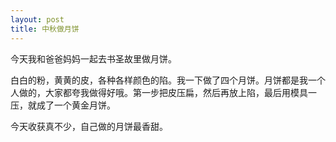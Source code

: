 ```yaml
---
layout: post
title: 中秋做月饼
---
```



今天我和爸爸妈妈一起去书圣故里做月饼。

白白的粉，黄黄的皮，各种各样颜色的陷。我一下做了四个月饼。月饼都是我一个人做的，大家都夸我做得好哦。第一步把皮压扁，然后再放上陷，最后用模具一压，就成了一个黄金月饼。

今天收获真不少，自己做的月饼最香甜。
